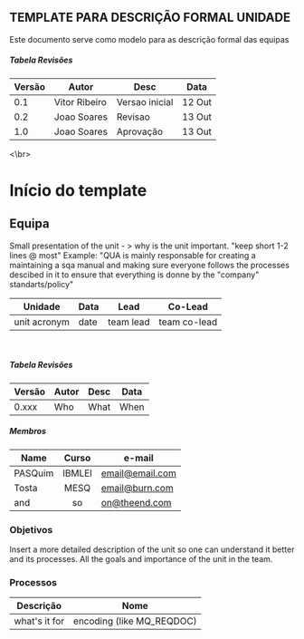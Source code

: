 ## TEMPLATE PARA DESCRIÇÃO FORMAL UNIDADE

Este documento serve como modelo para as descrição formal das equipas

##### Tabela Revisões
|Versão|Autor|Desc|Data
|---|---|---|---
|0.1|Vitor Ribeiro|Versao inicial|12 Out
|0.2|Joao Soares|Revisao|13 Out
|1.0|Joao Soares|Aprovação|13 Out

<\br>

# Início do template

## Equipa

Small presentation of the unit - > why is the unit important. "keep short 1-2 lines @ most"
Example: "QUA is mainly responsable for creating a maintaining a sqa manual and making sure everyone follows the processes descibed in it to ensure that everything is donne by the "company" standarts/policy"

Unidade | Data | Lead | Co-Lead
--- | --- | --- | ---
unit acronym | date | team lead | team co-lead

<br/>

##### Tabela Revisões 

|Versão|Autor|Desc|Data
|---|---|---|---
|0.xxx|Who|What|When

##### Membros

Name | Curso | e-mail
--- | :---: | ---
PASQuim | IBMLEI | email@email.com
Tosta | MESQ | email@burn.com
and | so | on@theend.com

### Objetivos

Insert a more detailed description of the unit so one can understand it better and its processes.
All the goals and importance of the unit in the team.

### Processos

Descrição | Nome
--- | ---
what's it for | encoding (like MQ_REQDOC)

